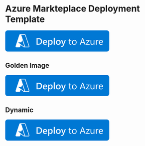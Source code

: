 # Azure Markteplace Deployment Template

[![Deploy To Azure](https://raw.githubusercontent.com/Azure/azure-quickstart-templates/master/1-CONTRIBUTION-GUIDE/images/deploytoazure.svg?sanitize=true)](https://portal.azure.com/#create/Microsoft.Template/uri/https%3A%2F%2Fraw.githubusercontent.com%2FJasonConger%2Fam%2Fmaster%2FmainTemplate.json/createUIDefinitionUri/https%3A%2F%2Fraw.githubusercontent.com%2FAzure%2Fazure-quickstart-templates%2Fmaster%2Fdemos%2F100-marketplace-sample%2FcreateUiDefinition.json)

## Golden Image
[![Deploy To Azure](https://raw.githubusercontent.com/Azure/azure-quickstart-templates/master/1-CONTRIBUTION-GUIDE/images/deploytoazure.svg?sanitize=true)](https://portal.azure.com/#create/Microsoft.Template/uri/https%3A%2F%2Fraw.githubusercontent.com%2FJasonConger%2Fam%2Fmaster%2FmainTemplate.json)

## Dynamic
[![Deploy To Azure](https://raw.githubusercontent.com/Azure/azure-quickstart-templates/master/1-CONTRIBUTION-GUIDE/images/deploytoazure.svg?sanitize=true)](https://portal.azure.com/#create/Microsoft.Template/uri/https%3A%2F%2Fraw.githubusercontent.com%2FJasonConger%2Fam%2Fmaster%2FmainTemplateDynamic.json)